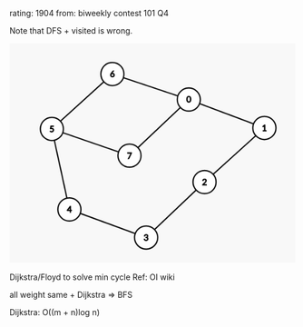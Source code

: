 rating: 1904
from: biweekly contest 101 Q4

Note that DFS + visited is wrong.

![counterexample](image.png)

Dijkstra/Floyd to solve min cycle
Ref: OI wiki

all weight same + Dijkstra => BFS

Dijkstra: O((m + n)log n)
